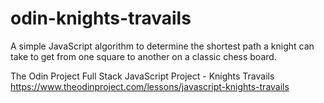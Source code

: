 # odin-knights-travails
A simple JavaScript algorithm to determine the shortest path a knight can take to get from one square to another on a classic chess board.

The Odin Project Full Stack JavaScript Project - Knights Travails\
https://www.theodinproject.com/lessons/javascript-knights-travails
